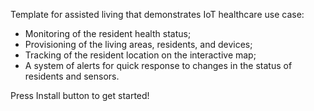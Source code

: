 Template for assisted living that demonstrates IoT healthcare use case:

* Monitoring of the resident health status;
* Provisioning of the living areas, residents, and devices;
* Tracking of the resident location on the interactive map;
* A system of alerts for quick response to changes in the status of residents and sensors.

Press Install button to get started!
